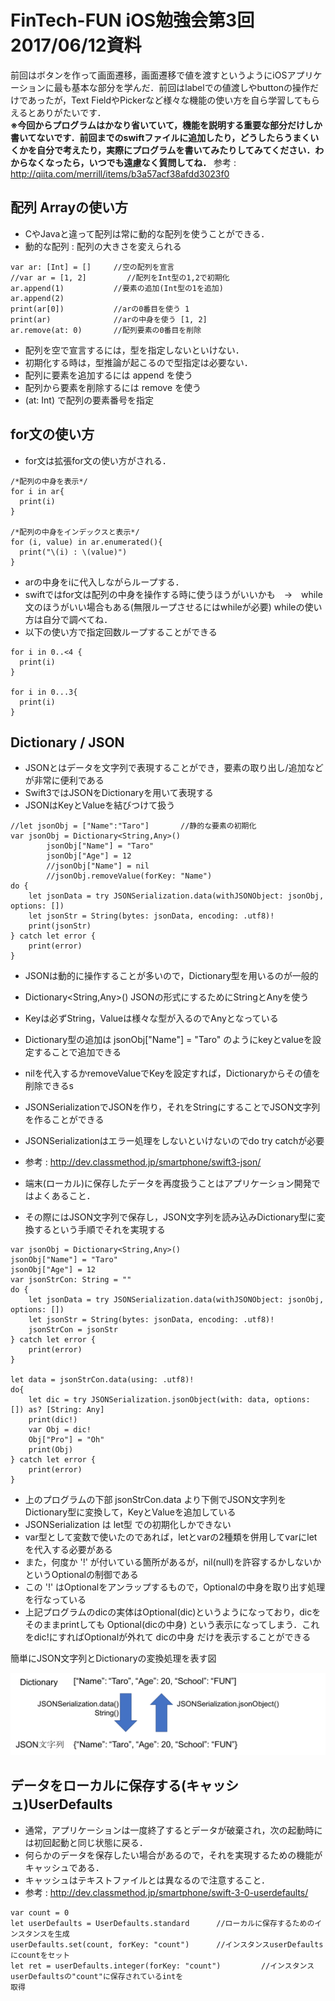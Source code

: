 <style>.syntax--plain{color:black;} #fintech-fun-ios-2-2017-06-05-{font-size:2.0em;}</style>
# FinTech-FUN iOS勉強会第3回 2017/06/12資料

前回はボタンを作って画面遷移，画面遷移で値を渡すというようにiOSアプリケーションに最も基本な部分を学んだ．前回はlabelでの値渡しやbuttonの操作だけであったが，Text FieldやPickerなど様々な機能の使い方を自ら学習してもらえるとありがたいです．  
**※今回からプログラムはかなり省いていて，機能を説明する重要な部分だけしか書いてないです．前回までのswiftファイルに追加したり，どうしたらうまくいくかを自分で考えたり，実際にプログラムを書いてみたりしてみてください．わからなくなったら，いつでも遠慮なく質問してね．**
参考 : <http://qiita.com/merrill/items/b3a57acf38afdd3023f0>
## 配列 Arrayの使い方
- CやJavaと違って配列は常に動的な配列を使うことができる．
 - 動的な配列 : 配列の大きさを変えられる

```swift:
var ar: [Int] = []     //空の配列を宣言
//var ar = [1, 2]         //配列をInt型の1,2で初期化
ar.append(1)           //要素の追加(Int型の1を追加)
ar.append(2)
print(ar[0])           //arの0番目を使う 1
print(ar)              //arの中身を使う [1, 2]
ar.remove(at: 0)       //配列要素の0番目を削除
```

- 配列を空で宣言するには，型を指定しないといけない．
- 初期化する時は，型推論が起こるので型指定は必要ない．
- 配列に要素を追加するには append を使う
- 配列から要素を削除するには remove を使う
 - (at: Int) で配列の要素番号を指定

## for文の使い方
- for文は拡張for文の使い方がされる．

```swift:
/*配列の中身を表示*/
for i in ar{
  print(i)
}

/*配列の中身をインデックスと表示*/
for (i, value) in ar.enumerated(){
  print("\(i) : \(value)")
}
```

- arの中身をiに代入しながらループする．
- swiftではfor文は配列の中身を操作する時に使うほうがいいかも　→　while文のほうがいい場合もある(無限ループさせるにはwhileが必要) whileの使い方は自分で調べてね．
- 以下の使い方で指定回数ループすることができる

```swift:
for i in 0..<4 {
  print(i)
}

for i in 0...3{
  print(i)
}
```

## Dictionary / JSON
- JSONとはデータを文字列で表現することができ，要素の取り出し/追加などが非常に便利である
- Swift3ではJSONをDictionaryを用いて表現する
- JSONはKeyとValueを結びつけて扱う

```swift:
//let jsonObj = ["Name":"Taro"]       //静的な要素の初期化
var jsonObj = Dictionary<String,Any>()
        jsonObj["Name"] = "Taro"
        jsonObj["Age"] = 12
        //jsonObj["Name"] = nil
        //jsonObj.removeValue(forKey: "Name")
do {
    let jsonData = try JSONSerialization.data(withJSONObject: jsonObj, options: [])
    let jsonStr = String(bytes: jsonData, encoding: .utf8)!
    print(jsonStr)
} catch let error {
    print(error)
}
```

- JSONは動的に操作することが多いので，Dictionary型を用いるのが一般的
- Dictionary<String,Any>() JSONの形式にするためにStringとAnyを使う
 - Keyは必ずString，Valueは様々な型が入るのでAnyとなっている
- Dictionary型の追加は jsonObj["Name"] = "Taro" のようにkeyとvalueを設定することで追加できる
- nilを代入するかremoveValueでKeyを設定すれば，Dictionaryからその値を削除できるs

- JSONSerializationでJSONを作り，それをStringにすることでJSON文字列を作ることができる
 - JSONSerializationはエラー処理をしないといけないのでdo try catchが必要
- 参考 : <http://dev.classmethod.jp/smartphone/swift3-json/>

- 端末(ローカル)に保存したデータを再度扱うことはアプリケーション開発ではよくあること．
- その際にはJSON文字列で保存し，JSON文字列を読み込みDictionary型に変換するという手順でそれを実現する

```swift:
var jsonObj = Dictionary<String,Any>()
jsonObj["Name"] = "Taro"
jsonObj["Age"] = 12
var jsonStrCon: String = ""
do {
    let jsonData = try JSONSerialization.data(withJSONObject: jsonObj, options: [])
    let jsonStr = String(bytes: jsonData, encoding: .utf8)!
    jsonStrCon = jsonStr
} catch let error {
    print(error)
}

let data = jsonStrCon.data(using: .utf8)!
do{
    let dic = try JSONSerialization.jsonObject(with: data, options: []) as? [String: Any]
    print(dic!)
    var Obj = dic!
    Obj["Pro"] = "Oh"
    print(Obj)
} catch let error {
    print(error)
}

```

- 上のプログラムの下部 jsonStrCon.data より下側でJSON文字列をDictionary型に変換して，KeyとValueを追加している
- JSONSerialization は let型 での初期化しかできない
- var型として変数で使いたのであれば，letとvarの2種類を併用してvarにletを代入する必要がある
- また，何度か '!' が付いている箇所があるが，nil(null)を許容するかしないかというOptionalの制御である
 - この '!' はOptionalをアンラップするもので，Optionalの中身を取り出す処理を行なっている
  - 上記プログラムのdicの実体はOptional(dic)というようになっており，dicをそのままprintしても Optional(dicの中身) という表示になってしまう．これをdic!にすればOptionalが外れて dicの中身 だけを表示することができる

簡単にJSON文字列とDictionaryの変換処理を表す図

![](../img/ios_3_1.png)

## データをローカルに保存する(キャッシュ)UserDefaults
- 通常，アプリケーションは一度終了するとデータが破棄され，次の起動時には初回起動と同じ状態に戻る．
- 何らかのデータを保存したい場合があるので，それを実現するための機能がキャッシュである．
- キャッシュはテキストファイルとは異なるので注意すること．
- 参考 : <http://dev.classmethod.jp/smartphone/swift-3-0-userdefaults/>


```swift:
var count = 0
let userDefaults = UserDefaults.standard      //ローカルに保存するためのインスタンスを生成
userDefaults.set(count, forKey: "count")      //インスタンスuserDefaultsにcountをセット
let ret = userDefaults.integer(forKey: "count")         //インスタンスuserDefaultsの"count"に保存されているintを
取得
```
